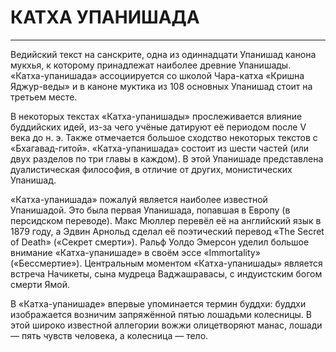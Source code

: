 # КАТХА УПАНИШАДА 


---
Ведийский текст на санскрите, одна из одиннадцати Упанишад канона мукхья, к которому принадлежат наиболее древние Упанишады. «Катха-упанишада» ассоциируется со школой Чара-катха «Кришна Яджур-веды» и в каноне муктика из 108 основных Упанишад стоит на третьем месте.

В некоторых текстах «Катха-упанишады» прослеживается влияние буддийских идей, из-за чего учёные датируют её периодом после V века до н. э. Также отмечается большое сходство некоторых текстов с «Бхагавад-гитой». «Катха-упанишада» состоит из шести частей (или двух разделов по три главы в каждом). В этой Упанишаде представлена дуалистическая философия, в отличие от других, монистических Упанишад.

«Катха-упанишада» пожалуй является наиболее известной Упанишадой. Это была первая Упанишада, попавшая в Европу (в персидском переводе). Макс Мюллер перевёл её на английский язык в 1879 году, а Эдвин Арнольд сделал её поэтический перевод «The Secret of Death» («Секрет смерти»). Ральф Уолдо Эмерсон уделил большое внимание «Катха-упанишаде» в своём эссе «Immortality» («Бессмертие»). Центральным моментом «Катха-упанишады» является встреча Начикеты, сына мудреца Ваджашравасы, с индуистским богом смерти Ямой.

В «Катха-упанишаде» впервые упоминается термин буддхи: буддхи изображается возничим запряжённой пятью лошадьми колесницы. В этой широко известной аллегории вожжи олицетворяют манас, лошади — пять чувств человека, а колесница — тело.
